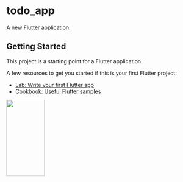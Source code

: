 # todo_app

A new Flutter application.

## Getting Started

This project is a starting point for a Flutter application.

A few resources to get you started if this is your first Flutter project:

- [Lab: Write your first Flutter app](https://flutter.dev/docs/get-started/codelab)
- [Cookbook: Useful Flutter samples](https://flutter.dev/docs/cookbook)

<img src="https://user-images.githubusercontent.com/62475598/102681104-c5b11d80-41e4-11eb-83d5-549209f5a6f2.png" width="100" height="200">

